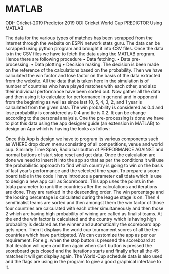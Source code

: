 # MATLAB
ODI- Cricket-2019 Predictor
2019 ODI Cricket World Cup PREDICTOR
Using MATLAB

The data for the various types of matches has been scrapped from the internet through the website on ESPN network stats guru.  The data can be scrapped using python program and brought it into CSV files.
Once the data is in the CSV files we have to fetch the data using the MATLAB program. Hence there are following procedure
•	Data fetching.
•	Data pre-processing.
•	Data plotting
•	Decision making.
The decision is been made on the reference of the calculations based on the probability. Then we have calculated the win factor and lose factor on the basis of the data extracted from the website.
All the data that is taken here in the simulation is of number of countries who have played matches with each other, and also their individual performance have been sorted out. Now gather all the data and then using it to calculate for performance in general and in opponent from the beginning as well as since last 10, 5, 4, 3, 2, and 1 year is calculated from the given data.
The win probability is considered as 0.4 and lose probability is considered as 0.4 and tie is 0.2. It can be change according to the personal analysis. One the pre-processing is done we have to plot this data using the app designer guide (an extension in MATLAB) to design an App which is having the looks as follow:
 

Once this App is design we have to program its various components such as WHERE drop down menu consisting of all competitions, venue and world cup. Similarly Time Span, Radio bar button of PERFORMANCE AGAINST and normal buttons of start stop reset and get data.
Once the calculation are done we need to insert it into the app so that as per the conditions it will use the probabilistic approach to find which country is going to win on the basis of last year’s performance and the selected time span. To prepare a score board table in the code I have introduce a parameter call tdata which is use to design a new app call as Scoreboard. This app uses the points in the tdata parameter to rank the countries after the calculations and iterations are done. They are ranked in the descending order.
The win percentage and the loosing percentage is calculated during the league stage is on. Then 4 semifinalist teams are sorted and then amongst them the win factor of those four countries are calculated with each other simultaneously and then those 2 which are having high probability of wining are called as finalist teams.
At the end the win factor is calculated and the country which is having high probability is declared as the winner and automatically the scoreboard app gets open. Then it displays the world cup tournament scores of all the ten countries which have participated.
We can customize the app as per our requirement. For e.g. when the stop button is pressed the scoreboard at that iteration will open and then again when start button is pressed the scoreboard gets closed and the iterations starts and finally after all the 45 matches it will get display again.
The World-Cup schedule data is also used and the flags are using in the program to give a good graphical interface to it.

